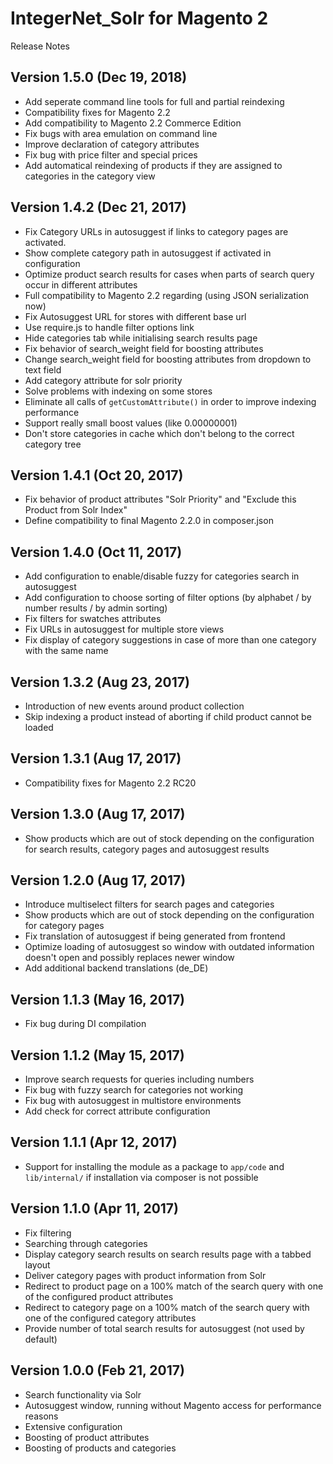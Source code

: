 IntegerNet_Solr for Magento 2
===============
Release Notes

Version 1.5.0 (Dec 19, 2018)
----------------------------

- Add seperate command line tools for full and partial reindexing
- Compatibility fixes for Magento 2.2
- Add compatibility to Magento 2.2 Commerce Edition
- Fix bugs with area emulation on command line
- Improve declaration of category attributes
- Fix bug with price filter and special prices
- Add automatical reindexing of products if they are assigned to categories in the category view

Version 1.4.2 (Dec 21, 2017)
--------------

- Fix Category URLs in autosuggest if links to category pages are activated.
- Show complete category path in autosuggest if activated in configuration
- Optimize product search results for cases when parts of search query occur in different attributes
- Full compatibility to Magento 2.2 regarding (using JSON serialization now)
- Fix Autosuggest URL for stores with different base url
- Use require.js to handle filter options link
- Hide categories tab while initialising search results page
- Fix behavior of search_weight field for boosting attributes
- Change search_weight field for boosting attributes from dropdown to text field
- Add category attribute for solr priority
- Solve problems with indexing on some stores
- Eliminate all calls of `getCustomAttribute()` in order to improve indexing performance
- Support really small boost values (like 0.00000001)
- Don't store categories in cache which don't belong to the correct category tree

Version 1.4.1 (Oct 20, 2017)
---------------

- Fix behavior of product attributes "Solr Priority" and "Exclude this Product from Solr Index"
- Define compatibility to final Magento 2.2.0 in composer.json

Version 1.4.0 (Oct 11, 2017)
---------------

- Add configuration to enable/disable fuzzy for categories search in autosuggest
- Add configuration to choose sorting of filter options (by alphabet / by number results / by admin sorting)
- Fix filters for swatches attributes
- Fix URLs in autosuggest for multiple store views
- Fix display of category suggestions in case of more than one category with the same name

Version 1.3.2 (Aug 23, 2017)
---------------

- Introduction of new events around product collection
- Skip indexing a product instead of aborting if child product cannot be loaded 

Version 1.3.1 (Aug 17, 2017)
---------------

- Compatibility fixes for Magento 2.2 RC20

Version 1.3.0 (Aug 17, 2017)
---------------

- Show products which are out of stock depending on the configuration for search results, category pages and autosuggest results

Version 1.2.0 (Aug 17, 2017)
---------------

- Introduce multiselect filters for search pages and categories
- Show products which are out of stock depending on the configuration for category pages
- Fix translation of autosuggest if being generated from frontend
- Optimize loading of autosuggest so window with outdated information doesn't open and possibly replaces newer window
- Add additional backend translations (de_DE)

Version 1.1.3 (May 16, 2017)
---------------

- Fix bug during DI compilation

Version 1.1.2 (May 15, 2017)
---------------

- Improve search requests for queries including numbers
- Fix bug with fuzzy search for categories not working
- Fix bug with autosuggest in multistore environments
- Add check for correct attribute configuration

Version 1.1.1 (Apr 12, 2017)
---------------

- Support for installing the module as a package to `app/code` and `lib/internal/` if installation via composer
    is not possible

Version 1.1.0 (Apr 11, 2017)
---------------

- Fix filtering
- Searching through categories
- Display category search results on search results page with a tabbed layout
- Deliver category pages with product information from Solr 
- Redirect to product page on a 100% match of the search query with one of the configured product attributes
- Redirect to category page on a 100% match of the search query with one of the configured category attributes
- Provide number of total search results for autosuggest (not used by default)

Version 1.0.0 (Feb 21, 2017)
---------------

- Search functionality via Solr
- Autosuggest window, running without Magento access for performance reasons
- Extensive configuration
- Boosting of product attributes
- Boosting of products and categories
